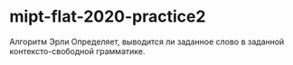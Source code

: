 # mipt-flat-2020-practice2
Алгоритм Эрли
Определяет, выводится ли заданное слово в заданной контексто-свободной грамматике.
